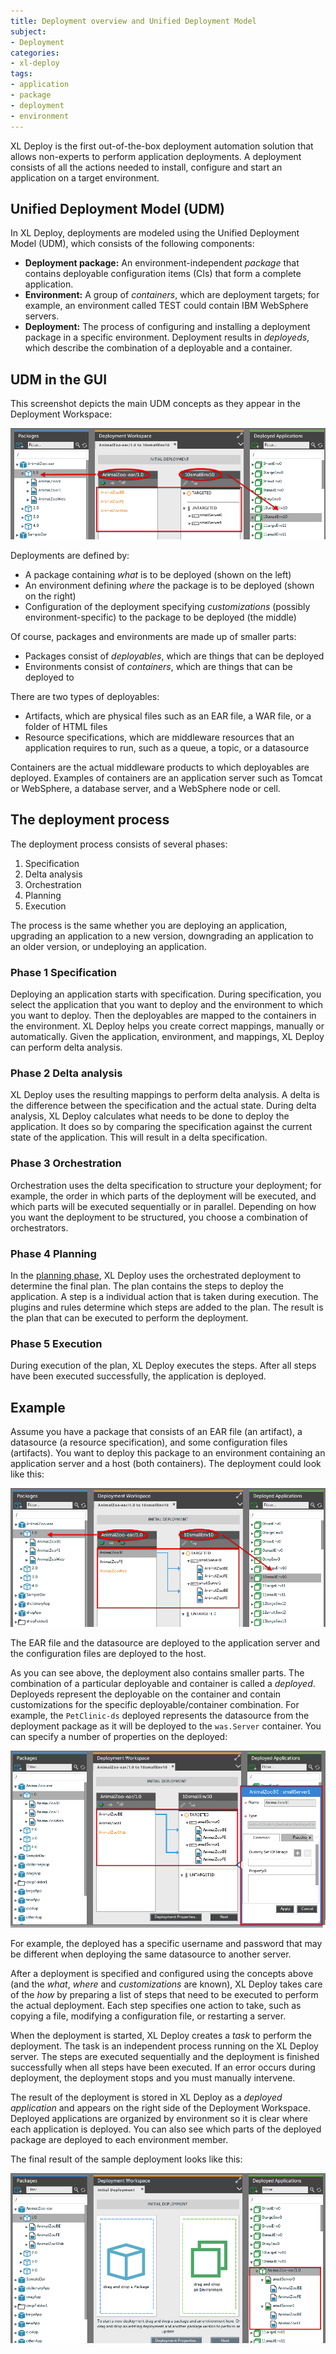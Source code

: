 ```yaml
---
title: Deployment overview and Unified Deployment Model
subject:
- Deployment
categories:
- xl-deploy
tags:
- application
- package
- deployment
- environment
---
```


XL Deploy is the first out-of-the-box deployment automation solution that allows non-experts to perform application deployments. A deployment consists of all the actions needed to install, configure and start an application on a target environment.

## Unified Deployment Model (UDM)

In XL Deploy, deployments are modeled using the Unified Deployment Model (UDM), which consists of the following components:

* **Deployment package:** An environment-independent *package* that contains deployable configuration items (CIs) that form a complete application.
* **Environment:** A group of *containers*, which are deployment targets; for example, an environment called TEST could contain IBM WebSphere servers.
* **Deployment:** The process of configuring and installing a deployment package in a specific environment. Deployment results in *deployeds*, which describe the combination of a deployable and a container.

## UDM in the GUI

This screenshot depicts the main UDM concepts as they appear in the Deployment Workspace:

![Unified Deployment Model](images/udm-highlevel-deployit.png)

Deployments are defined by:

* A package containing *what* is to be deployed (shown on the left)
* An environment defining *where* the package is to be deployed (shown on the right)
* Configuration of the deployment specifying *customizations* (possibly environment-specific) to the package to be deployed (the middle)

Of course, packages and environments are made up of smaller parts:

* Packages consist of _deployables_, which are things that can be deployed
* Environments consist of _containers_, which are things that can be deployed to

There are two types of deployables:

* Artifacts, which are physical files such as an EAR file, a WAR file, or a folder of HTML files
* Resource specifications, which are middleware resources that an application requires to run, such as a queue, a topic, or a datasource

Containers are the actual middleware products to which deployables are deployed. Examples of containers are an application server such as Tomcat or WebSphere, a database server, and a WebSphere node or cell.

## The deployment process

The deployment process consists of several phases:

1. Specification
1. Delta analysis
1. Orchestration
1. Planning
1. Execution

The process is the same whether you are deploying an application, upgrading an application to a new version, downgrading an application to an older version, or undeploying an application.

### Phase 1 Specification

Deploying an application starts with specification. During specification, you select the application that you want to deploy and the environment to which you want to deploy. Then the deployables are mapped to the containers in the environment. XL Deploy helps you create correct mappings, manually or automatically. Given the application, environment, and mappings, XL Deploy can perform delta analysis.

### Phase 2 Delta analysis

XL Deploy uses the resulting mappings to perform delta analysis. A delta is the difference between the specification and the actual state. During delta analysis, XL Deploy calculates what needs to be done to deploy the application. It does so by comparing the specification against the current state of the application. This will result in a delta specification.

### Phase 3 Orchestration

Orchestration uses the delta specification to structure your deployment; for example, the order in which parts of the deployment will be executed, and which parts will be executed sequentially or in parallel. Depending on how you want the deployment to be structured, you choose a combination of orchestrators.

### Phase 4 Planning

In the [planning phase](/xl-deploy/concept/understanding-the-xl-deploy-planning-phase.html), XL Deploy uses the orchestrated deployment to determine the final plan. The plan contains the steps to deploy the application. A step is a individual action that is taken during execution. The plugins and rules determine which steps are added to the plan. The result is the plan that can be executed to perform the deployment.

### Phase 5 Execution

During execution of the plan, XL Deploy executes the steps. After all steps have been executed successfully, the application is deployed.

## Example

Assume you have a package that consists of an EAR file (an artifact), a datasource (a resource specification), and some configuration files (artifacts). You want to deploy this package to an environment containing an application server and a host (both containers). The deployment could look like this:

![Unified Deployment Model detail](images/udm-lowlevel-deployit.png)

The EAR file and the datasource are deployed to the application server and the configuration files are deployed to the host.

As you can see above, the deployment also contains smaller parts. The combination of a particular deployable and container is called a *deployed*. Deployeds represent the deployable on the container and contain customizations for the specific deployable/container combination. For example, the `PetClinic-ds` deployed represents the datasource from the deployment package as it will be deployed to the `was.Server` container. You can specify a number of properties on the deployed:

![Unified Deployment Model - deployed](images/udm-lowlevel-deployed-deployit.png)

For example, the deployed has a specific username and password that may be different when deploying the same datasource to another server.

After a deployment is specified and configured using the concepts above (and the *what*, *where* and *customizations* are known), XL Deploy takes care of the *how* by preparing a list of steps that need to be executed to perform the actual deployment. Each step specifies one action to take, such as copying a file, modifying a configuration file, or restarting a server.

When the deployment is started, XL Deploy creates a *task* to perform the deployment. The task is an independent process running on the XL Deploy server. The steps are executed sequentially and the deployment is finished successfully when all steps have been executed. If an error occurs during deployment, the deployment stops and you must manually intervene.

The result of the deployment is stored in XL Deploy as a *deployed application* and appears on the right side of the Deployment Workspace. Deployed applications are organized by environment so it is clear where each application is deployed. You can also see which parts of the deployed package are deployed to each environment member.

The final result of the sample deployment looks like this:

![Unified Deployment Model - deployed application](images/udm-lowlevel-deployedapplication-deployit.png)
